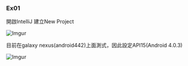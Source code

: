### Ex01

開啟IntelliJ 建立New Project

![Imgur](https://i.imgur.com/GO5UJaF.png)

目前在galaxy nexus(android442)上面測式，因此設定API15(Android 4.0.3)

![Imgur](https://i.imgur.com/rWnBmSj.png)

